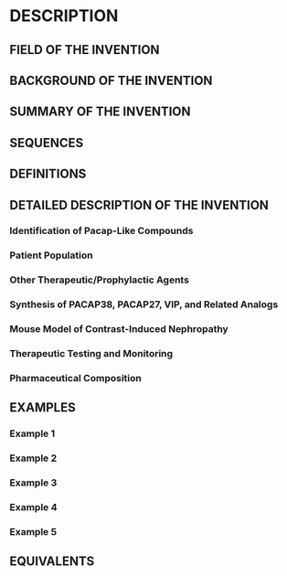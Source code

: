 # DESCRIPTION

## FIELD OF THE INVENTION

## BACKGROUND OF THE INVENTION

## SUMMARY OF THE INVENTION

## SEQUENCES

## DEFINITIONS

## DETAILED DESCRIPTION OF THE INVENTION

### Identification of Pacap-Like Compounds

### Patient Population

### Other Therapeutic/Prophylactic Agents

### Synthesis of PACAP38, PACAP27, VIP, and Related Analogs

### Mouse Model of Contrast-Induced Nephropathy

### Therapeutic Testing and Monitoring

### Pharmaceutical Composition

## EXAMPLES

### Example 1

### Example 2

### Example 3

### Example 4

### Example 5

## EQUIVALENTS

